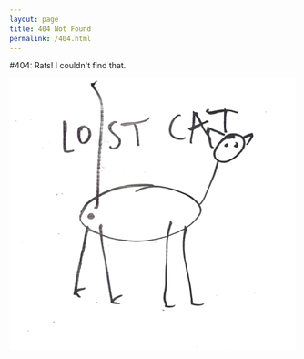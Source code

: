 ```yaml
---
layout: page
title: 404 Not Found
permalink: /404.html
---
```

#404: Rats! I couldn't find that.

![Funny Lost Cat](assets/lostcat.png)
